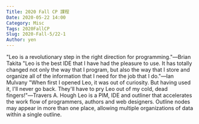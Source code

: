 ```yaml
---
Title: 2020 Fall CP 課程
Date: 2020-05-22 14:00
Category: Misc
Tags: 2020FallCP
Slug: 2020-Fall-5/22-1
Author: yen
---
```


"Leo is a revolutionary step in the right direction for programming."―Brian Takita
"Leo is the best IDE that I have had the pleasure to use. It has totally changed not only the way that I program, but also the way that I store and organize all of the information that I need for the job that I do."―Ian Mulvany
"When first I opened Leo, it was out of curiosity. But having used it, I'll never go back. They'll have to pry Leo out of my cold, dead fingers!"―Travers A. Hough
Leo is a PIM, IDE and outliner that accelerates the work flow of programmers, authors and web designers. Outline nodes may appear in more than one place, allowing multiple organizations of data within a single outline.